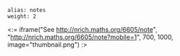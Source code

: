 ````
alias: notes
weight: 2
````

<:= iframe("See http://nrich.maths.org/6605/note", "http://nrich.maths.org/6605/note?mobile=1", 700, 1000, image="thumbnail.png") :>
